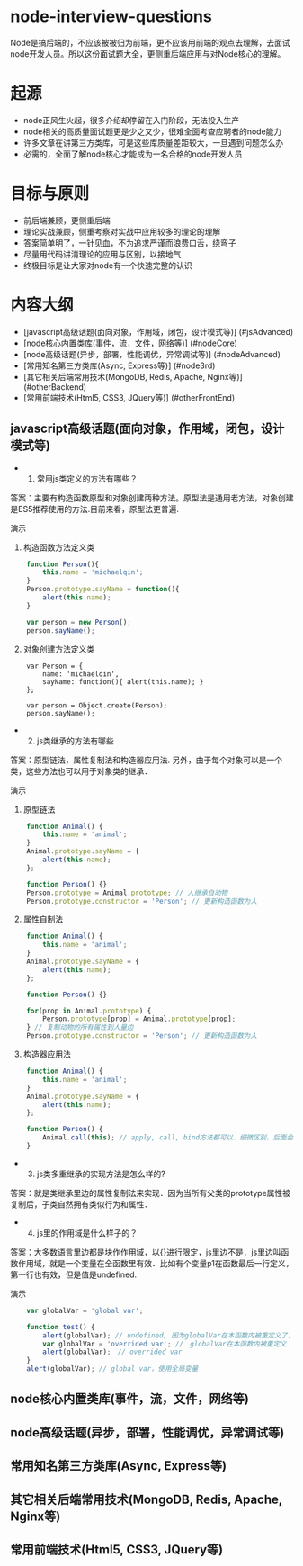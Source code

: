 # node-interview-questions
Node是搞后端的，不应该被被归为前端，更不应该用前端的观点去理解，去面试node开发人员。所以这份面试题大全，更侧重后端应用与对Node核心的理解。

# 起源
- node正风生火起，很多介绍却停留在入门阶段，无法投入生产
- node相关的高质量面试题更是少之又少，很难全面考查应聘者的node能力
- 许多文章在讲第三方类库，可是这些库质量差距较大，一旦遇到问题怎么办
- 必需的，全面了解node核心才能成为一名合格的node开发人员

# 目标与原则
- 前后端兼顾，更侧重后端
- 理论实战兼顾，侧重考察对实战中应用较多的理论的理解
- 答案简单明了，一针见血，不为追求严谨而浪费口舌，绕弯子
- 尽量用代码讲清理论的应用与区别，以接地气
- 终极目标是让大家对node有一个快速完整的认识

# 内容大纲
- [javascript高级话题(面向对象，作用域，闭包，设计模式等)] (#jsAdvanced)
- [node核心内置类库(事件，流，文件，网络等)] (#nodeCore)
- [node高级话题(异步，部署，性能调优，异常调试等)] (#nodeAdvanced)
- [常用知名第三方类库(Async, Express等)] (#node3rd)
- [其它相关后端常用技术(MongoDB, Redis, Apache, Nginx等)] (#otherBackend)
- [常用前端技术(Html5, CSS3, JQuery等)] (#otherFrontEnd)

## <a name="jsAdvanced">javascript高级话题(面向对象，作用域，闭包，设计模式等)</a>
- 1. 常用js类定义的方法有哪些？  

答案：主要有构造函数原型和对象创建两种方法。原型法是通用老方法，对象创建是ES5推荐使用的方法.目前来看，原型法更普遍.  

演示  
1) 构造函数方法定义类  
```javascript
	function Person(){
		this.name = 'michaelqin';
	}
	Person.prototype.sayName = function(){
		alert(this.name);
	}

	var person = new Person();
	person.sayName();
```
2) 对象创建方法定义类  
```
	var Person = {
		name: 'michaelqin',
		sayName: function(){ alert(this.name); }
	};

	var person = Object.create(Person);
	person.sayName();
```
- 2. js类继承的方法有哪些  

答案：原型链法，属性复制法和构造器应用法.  另外，由于每个对象可以是一个类，这些方法也可以用于对象类的继承．


演示  
1) 原型链法  
```javascript
	function Animal() {
		this.name = 'animal';
	}
	Animal.prototype.sayName = {
		alert(this.name);
	};

	function Person() {}
	Person.prototype = Animal.prototype; // 人继承自动物
	Person.prototype.constructor = 'Person'; // 更新构造函数为人
```
2) 属性自制法  
```javascript
	function Animal() {
		this.name = 'animal';
	}
	Animal.prototype.sayName = {
		alert(this.name);
	};

	function Person() {}

	for(prop in Animal.prototype) {
		Person.prototype[prop] = Animal.prototype[prop];
	} // 复制动物的所有属性到人量边
	Person.prototype.constructor = 'Person'; // 更新构造函数为人
```
3) 构造器应用法  
```javascript
	function Animal() {
		this.name = 'animal';
	}
	Animal.prototype.sayName = {
		alert(this.name);
	};

	function Person() {
		Animal.call(this); // apply, call, bind方法都可以．细微区别，后面会提到．
	}

```

- 3. js类多重继承的实现方法是怎么样的?  

答案：就是类继承里边的属性复制法来实现．因为当所有父类的prototype属性被复制后，子类自然拥有类似行为和属性．

- 4. js里的作用域是什么样子的？  

答案：大多数语言里边都是块作作用域，以{}进行限定，js里边不是．js里边叫函数作用域，就是一个变量在全函数里有效．比如有个变量p1在函数最后一行定义，第一行也有效，但是值是undefined.  

演示  
```javascript
	var globalVar = 'global var';

	function test() {
		alert(globalVar); // undefined, 因为globalVar在本函数内被重定义了，导致全局失效，这里使用函数内的变量值，可是此时还没定义
		var globalVar = 'overrided var'; //　globalVar在本函数内被重定义
		alert(globalVar);　// overrided var
	}
	alert(globalVar); // global var，使用全局变量
```

## <a name="nodeCore">node核心内置类库(事件，流，文件，网络等)</a>

## <a name="nodeAdvanced">node高级话题(异步，部署，性能调优，异常调试等)</a>

## <a name="node3rd">常用知名第三方类库(Async, Express等)</a>

## <a name="otherBackend">其它相关后端常用技术(MongoDB, Redis, Apache, Nginx等)</a>

## <a name="otherFrontEnd">常用前端技术(Html5, CSS3, JQuery等)</a>

